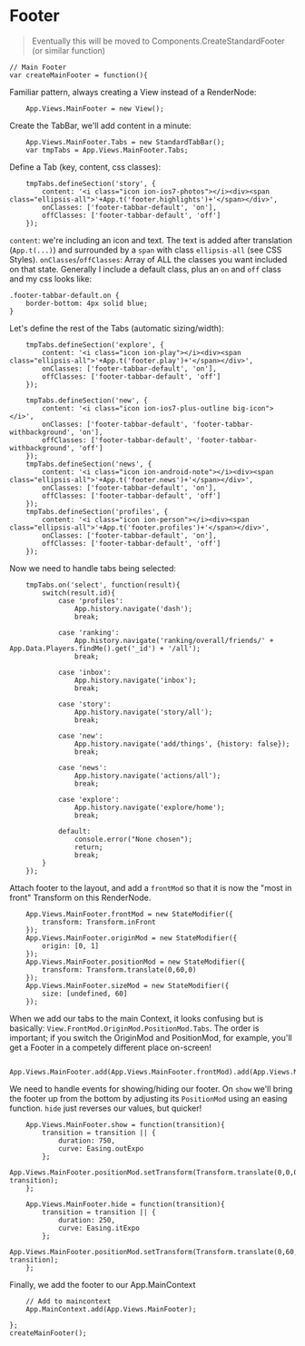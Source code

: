 # Footer

> Eventually this will be moved to Components.CreateStandardFooter (or similar function)

    // Main Footer
    var createMainFooter = function(){

Familiar pattern, always creating a View instead of a RenderNode:

        App.Views.MainFooter = new View();

Create the TabBar, we'll add content in a minute:

        App.Views.MainFooter.Tabs = new StandardTabBar();
        var tmpTabs = App.Views.MainFooter.Tabs;


Define a Tab (key, content, css classes):

        tmpTabs.defineSection('story', {
            content: '<i class="icon ion-ios7-photos"></i><div><span class="ellipsis-all">'+App.t('footer.highlights')+'</span></div>',
            onClasses: ['footer-tabbar-default', 'on'],
            offClasses: ['footer-tabbar-default', 'off']
        });

`content`: we're including an icon and text. The text is added after translation (`App.t(...)`) and surrounded by a `span` with class `ellipsis-all` (see CSS Styles).
`onClasses`/`offClasses`:  Array of ALL the classes you want included on that state. Generally I include a default class, plus an `on` and `off` class and my css looks like:

    .footer-tabbar-default.on {
        border-bottom: 4px solid blue;
    }

Let's define the rest of the Tabs (automatic sizing/width):

        tmpTabs.defineSection('explore', {
            content: '<i class="icon ion-play"></i><div><span class="ellipsis-all">'+App.t('footer.play')+'</span></div>',
            onClasses: ['footer-tabbar-default', 'on'],
            offClasses: ['footer-tabbar-default', 'off']
        });

        tmpTabs.defineSection('new', {
            content: '<i class="icon ion-ios7-plus-outline big-icon"></i>',
            onClasses: ['footer-tabbar-default', 'footer-tabbar-withbackground', 'on'],
            offClasses: ['footer-tabbar-default', 'footer-tabbar-withbackground', 'off']
        });
        tmpTabs.defineSection('news', {
            content: '<i class="icon ion-android-note"></i><div><span class="ellipsis-all">'+App.t('footer.news')+'</span></div>',
            onClasses: ['footer-tabbar-default', 'on'],
            offClasses: ['footer-tabbar-default', 'off']
        });
        tmpTabs.defineSection('profiles', {
            content: '<i class="icon ion-person"></i><div><span class="ellipsis-all">'+App.t('footer.profiles')+'</span></div>',
            onClasses: ['footer-tabbar-default', 'on'],
            offClasses: ['footer-tabbar-default', 'off']
        });


Now we need to handle tabs being selected:

        tmpTabs.on('select', function(result){
            switch(result.id){
                case 'profiles':
                    App.history.navigate('dash');
                    break;

                case 'ranking':
                    App.history.navigate('ranking/overall/friends/' + App.Data.Players.findMe().get('_id') + '/all');
                    break;

                case 'inbox':
                    App.history.navigate('inbox');
                    break;

                case 'story':
                    App.history.navigate('story/all');
                    break;

                case 'new':
                    App.history.navigate('add/things', {history: false});
                    break;

                case 'news':
                    App.history.navigate('actions/all');
                    break;

                case 'explore':
                    App.history.navigate('explore/home');
                    break;

                default:
                    console.error("None chosen");
                    return;
                    break;
            }
        });


Attach footer to the layout, and add a `frontMod` so that it is now the "most in front" Transform on this RenderNode.

        App.Views.MainFooter.frontMod = new StateModifier({
            transform: Transform.inFront
        });
        App.Views.MainFooter.originMod = new StateModifier({
            origin: [0, 1]
        });
        App.Views.MainFooter.positionMod = new StateModifier({
            transform: Transform.translate(0,60,0)
        });
        App.Views.MainFooter.sizeMod = new StateModifier({
            size: [undefined, 60]
        });

When we add our tabs to the main Context, it looks confusing but is basically: `View.FrontMod.OriginMod.PositionMod.Tabs`. The order is important; if you switch the OriginMod and PositionMod, for example, you'll get a Footer in a competely different place on-screen!

        App.Views.MainFooter.add(App.Views.MainFooter.frontMod).add(App.Views.MainFooter.originMod).add(App.Views.MainFooter.positionMod).add(App.Views.MainFooter.sizeMod).add(App.Views.MainFooter.Tabs);

We need to handle events for showing/hiding our footer. On `show` we'll bring the footer up from the bottom by adjusting its `PositionMod` using an easing function. `hide` just reverses our values, but quicker!

        App.Views.MainFooter.show = function(transition){
            transition = transition || {
                duration: 750,
                curve: Easing.outExpo
            };
            App.Views.MainFooter.positionMod.setTransform(Transform.translate(0,0,0), transition);
        };

        App.Views.MainFooter.hide = function(transition){
            transition = transition || {
                duration: 250,
                curve: Easing.itExpo
            };
            App.Views.MainFooter.positionMod.setTransform(Transform.translate(0,60,0), transition);
        };


Finally, we add the footer to our App.MainContext

        // Add to maincontext
        App.MainContext.add(App.Views.MainFooter);

    };
    createMainFooter();
